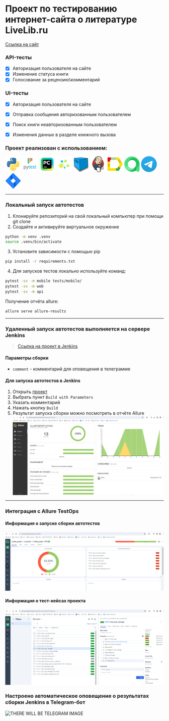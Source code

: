 <h1> Проект по тестированию интернет-сайта о литературе LiveLib.ru</h1>

<a target="_blank" href="https://www.livelib.ru">Ссылка на сайт</a>

### API-тесты
- [x] Авторизация пользователя на сайте
- [x] Изменение статуса книги
- [x] Голосование за рецензию\комментарий

### UI-тесты
- [x] Авторизация пользователя на сайте
- [x] Отправка сообщения авторизованным пользователем
- [x] Поиск книги неавторизованным пользователем
- [x] Изменения данных в разделе книжного вызова


### Проект реализован с использованием:

<img src="resources/icons/python-original.svg" width="50"> <img src="resources/icons/pytest.png" width="50"> <img src="resources/icons/intellij_pycharm.png" width="50"> <img src="resources/icons/selene.png" width="50"> <img src="resources/icons/selenoid.png" width="50"> <img src="resources/icons/jenkins.png" width="50"> <img src="resources/icons/allure_report.png" width="50"> <img src="resources/icons/allure_testops.png" width="50"> <img src="resources/icons/telegram.svg" width="50"> <img src="resources/icons/jira.png" width="50">

----

### Локальный запуск автотестов
1. Клонируйте репозиторий на свой локальный компьютер при помощи git clone
2. Создайте и активируйте виртуальное окружение
  ```bash
  python -m venv .venv
  source .venv/bin/activate
  ```
3. Установите зависимости с помощью pip
  ```bash
  pip install -r requirements.txt
  ```
4. Для запусков тестов локально используйте команд:
  ```bash
  pytest -sv -m mobile tests/mobile/
  pytest -sv -m web
  pytest -sv -m api
  ```

Получение отчёта allure:
```bash
allure serve allure-results
```

----


### Удаленный запуск автотестов выполняется на сервере Jenkins
> <a target="_blank" href="https://jenkins.autotests.cloud/job/livelib_project/">Ссылка на проект в Jenkins</a>


#### Параметры сборки

* `comment` - комментарий для оповещения в телеграмме


#### Для запуска автотестов в Jenkins

1. Открыть <a target="_blank" href="https://jenkins.autotests.cloud/job/livelib_project/">проект</a>
2. Выбрать пункт `Build with Parameters`
3. Указать комментарий 
4. Нажать кнопку `Build`
5. Результат запуска сборки можно посмотреть в отчёте Allure
![This is an image](/resources/screenshots/allure_report.png)
----
### Интеграция с Allure TestOps

#### Информация о запуске сборки автотестов
![This is an image](/resources/screenshots/allure_launch.png)

#### Информация о тест-кейсах проекта
![This is an image](/resources/screenshots/allure_test_cases.png)

### Настроено автоматическое оповещение о результатах сборки Jenkins в Telegram-бот
![THERE WILL BE TELEGRAM IMAGE]()